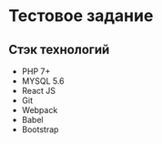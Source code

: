 # Тестовое задание
## Стэк технологий
* PHP 7+
* MYSQL 5.6
* React JS
* Git
* Webpack
* Babel
* Bootstrap
